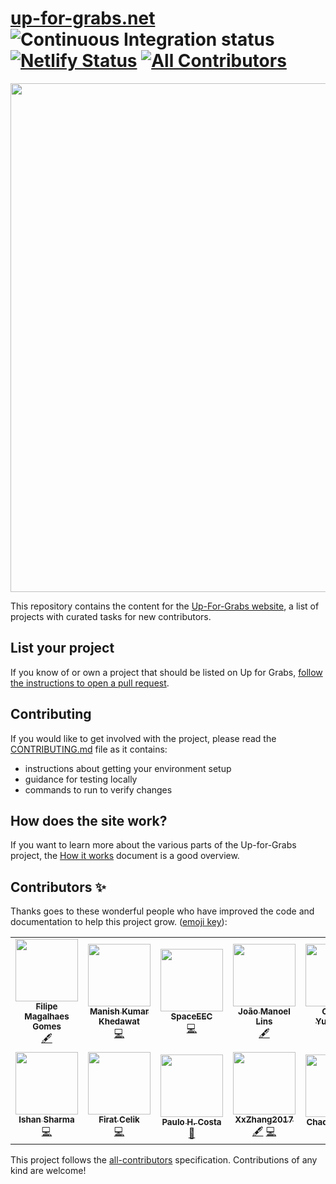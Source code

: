 [up-for-grabs.net](https://up-for-grabs.net/)
![Continuous Integration status](https://github.com/up-for-grabs/up-for-grabs.net/workflows/Continuous%20Integration/badge.svg)
[![Netlify Status](https://api.netlify.com/api/v1/badges/0ee7bf9f-1aed-465b-8e9e-01de009a8a7e/deploy-status)](https://app.netlify.com/sites/up-for-grabs-test-bench/deploys)
[![All Contributors](https://img.shields.io/badge/all_contributors-11-orange.svg?style=flat-square)](#contributors)
================

<a href="https://up-for-grabs.net/"><img width="814" src="https://user-images.githubusercontent.com/359239/67390578-50f83a00-f573-11e9-835d-02eb9e019afb.png"></a>

This repository contains the content for the [Up-For-Grabs website](https://up-for-grabs.net/), a list of projects with curated tasks for new contributors.

## List your project

If you know of or own a project that should be listed on Up for Grabs,
[follow the instructions to open a pull request](docs/list-a-project.md).

## Contributing

If you would like to get involved with the project, please read the
[CONTRIBUTING.md](.github/CONTRIBUTING.md) file as it contains:

 - instructions about getting your environment setup
 - guidance for testing locally
 - commands to run to verify changes

## How does the site work?

If you want to learn more about the various parts of the Up-for-Grabs project,
the [How it works](docs/how-it-works.md) document is a good overview.

## Contributors ✨

Thanks goes to these wonderful people who have improved the code and documentation to help this project grow. ([emoji key](https://allcontributors.org/docs/en/emoji-key)):

<!-- ALL-CONTRIBUTORS-LIST:START - Do not remove or modify this section -->
<!-- prettier-ignore-start -->
<!-- markdownlint-disable -->
<table>
  <tr>
    <td align="center"><a href="https://github.com/filipe-gomes"><img src="https://avatars1.githubusercontent.com/u/42053052?v=4" width="100px;" alt=""/><br /><sub><b>Filipe Magalhaes Gomes</b></sub></a><br /><a href="#content-filipe-gomes" title="Content">🖋</a></td>
    <td align="center"><a href="https://mkkhedawat.github.io/"><img src="https://avatars2.githubusercontent.com/u/5137374?v=4" width="100px;" alt=""/><br /><sub><b>Manish Kumar Khedawat</b></sub></a><br /><a href="https://github.com/up-for-grabs/up-for-grabs.net/commits?author=mkkhedawat" title="Code">💻</a></td>
    <td align="center"><a href="https://github.com/SpaceEEC"><img src="https://avatars1.githubusercontent.com/u/24881032?v=4" width="100px;" alt=""/><br /><sub><b>SpaceEEC</b></sub></a><br /><a href="https://github.com/up-for-grabs/up-for-grabs.net/commits?author=SpaceEEC" title="Code">💻</a></td>
    <td align="center"><a href="http://www.joaomanoel.com.br"><img src="https://avatars0.githubusercontent.com/u/6238111?v=4" width="100px;" alt=""/><br /><sub><b>João Manoel Lins</b></sub></a><br /><a href="#content-JoaoManoel" title="Content">🖋</a></td>
    <td align="center"><a href="https://github.com/crystal-dawn"><img src="https://avatars3.githubusercontent.com/u/38540136?v=4" width="100px;" alt=""/><br /><sub><b>Crystal Yungwirth</b></sub></a><br /><a href="#content-crystal-dawn" title="Content">🖋</a></td>
    <td align="center"><a href="https://github.com/TeslaAdis"><img src="https://avatars1.githubusercontent.com/u/20220542?v=4" width="100px;" alt=""/><br /><sub><b>Adis Talic</b></sub></a><br /><a href="https://github.com/up-for-grabs/up-for-grabs.net/commits?author=TeslaAdis" title="Code">💻</a></td>
    <td align="center"><a href="https://github.com/AstroBoogie"><img src="https://avatars2.githubusercontent.com/u/18710598?v=4" width="100px;" alt=""/><br /><sub><b>Nathaniel Adams</b></sub></a><br /><a href="https://github.com/up-for-grabs/up-for-grabs.net/commits?author=AstroBoogie" title="Code">💻</a></td>
  </tr>
  <tr>
    <td align="center"><a href="http://ishan.co"><img src="https://avatars0.githubusercontent.com/u/1873271?v=4" width="100px;" alt=""/><br /><sub><b>Ishan Sharma</b></sub></a><br /><a href="https://github.com/up-for-grabs/up-for-grabs.net/commits?author=ishansharma" title="Code">💻</a></td>
    <td align="center"><a href="https://github.com/firfircelik"><img src="https://avatars0.githubusercontent.com/u/34511698?v=4" width="100px;" alt=""/><br /><sub><b>Firat Celik</b></sub></a><br /><a href="https://github.com/up-for-grabs/up-for-grabs.net/commits?author=firfircelik" title="Code">💻</a></td>
    <td align="center"><a href="https://github.com/phncosta"><img src="https://avatars0.githubusercontent.com/u/47827714?v=4" width="100px;" alt=""/><br /><sub><b>Paulo H. Costa</b></sub></a><br /><a href="https://github.com/up-for-grabs/up-for-grabs.net/commits?author=phncosta" title="Documentation">📖</a></td>
    <td align="center"><a href="https://github.com/XxZhang2017"><img src="https://avatars2.githubusercontent.com/u/26696836?v=4" width="100px;" alt=""/><br /><sub><b>XxZhang2017</b></sub></a><br /><a href="#content-XxZhang2017" title="Content">🖋</a> <a href="https://github.com/up-for-grabs/up-for-grabs.net/commits?author=XxZhang2017" title="Code">💻</a></td>
    <td align="center"><a href="https://chadwhitacre.com/"><img src="https://avatars2.githubusercontent.com/u/134455?v=4" width="100px;" alt=""/><br /><sub><b>Chad Whitacre</b></sub></a><br /><a href="https://github.com/up-for-grabs/up-for-grabs.net/commits?author=chadwhitacre" title="Documentation">📖</a></td>
  </tr>
</table>

<!-- markdownlint-enable -->
<!-- prettier-ignore-end -->
<!-- ALL-CONTRIBUTORS-LIST:END -->

This project follows the [all-contributors](https://github.com/all-contributors/all-contributors) specification. Contributions of any kind are welcome!
